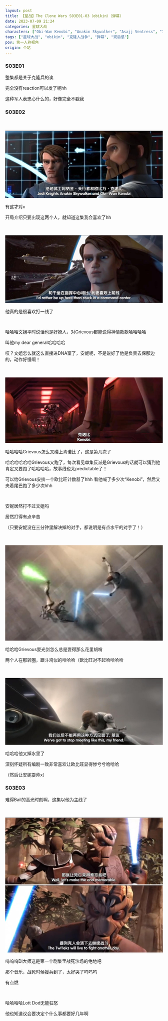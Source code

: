 ```yaml
---
layout: post
title: 【星战】The Clone Wars S03E01-03（obikin）（弹幕）
date: 2023-07-09 21:24
categories: 星球大战
characters: ["Obi-Wan Kenobi", "Anakin Skywalker", "Asajj Ventress", "Ima-Gun Di", "Grievous", "Ima-Gun Di", "Bail Organa"]
tags: ["星球大战", "obikin", "克隆人战争", "弹幕", "观后感"]
pov: 第一人称视角
origin: 个站
---
```


### S03E01

整集都是关于克隆兵的诶

完全没有reaction可以发了呢hh

这种军人表忠心什么的，好像完全不戳我

### S03E02

<br><br>
![302-1](https://raw.githubusercontent.com/junesirius/junesirius.github.io/master/assets/images/Star_Wars/The_Clone_Wars/S03/the-clone-wars-302-1.jpg)

有这才对x

开局介绍只要出现这两个人，就知道这集我会喜欢了hh

<br><br>
![302-2](https://raw.githubusercontent.com/junesirius/junesirius.github.io/master/assets/images/Star_Wars/The_Clone_Wars/S03/the-clone-wars-302-2.jpg)

他真的是很喜欢打一线了

<br>

哈哈哈文姐平时说话也是好撩人，对Grievous都能说得神情款款哈哈哈哈

叫他my dear general哈哈哈哈

哎？文姐怎么就这么直接进DNA室了，安妮呢，不是说好了他是负责去保那边的，动作好慢啊！

<br><br>
![302-3](https://raw.githubusercontent.com/junesirius/junesirius.github.io/master/assets/images/Star_Wars/The_Clone_Wars/S03/the-clone-wars-302-3.jpg)

哈哈哈哈Grievous怎么又碰上肯诺比了，这是第几次了

哈哈哈哈哈哈Grievous又跑了，每次看见单集反派是Grievous的话就可以猜到他肯定又要跑了哈哈哈哈，故事线也太predictable了！

可以给Grievous安排一个欧比旺计数器了hhh 看他喊了多少次“Kenobi”，然后又夹着尾巴跑了多少次hhh

<br>

安妮居然打不过文姐吗

居然打得有点辛苦

（只要安妮没在三分钟里解决掉的对手，都说明是有点水平的对手了！）

<br><br>
![302-4](https://raw.githubusercontent.com/junesirius/junesirius.github.io/master/assets/images/Star_Wars/The_Clone_Wars/S03/the-clone-wars-302-4.jpg)

哈哈哈Grievous耍光剑怎么总是耍得那么花里胡哨

两个人在那转圈，跟斗鸡似的哈哈哈（欧比旺对不起哈哈哈哈

<br><br>
![302-5](https://raw.githubusercontent.com/junesirius/junesirius.github.io/master/assets/images/Star_Wars/The_Clone_Wars/S03/the-clone-wars-302-5.jpg)

哈哈哈他又掉水里了

深刻怀疑所有编剧一致非常喜欢让欧比旺显得惨兮兮哈哈哈

（然后让安妮耍帅x）

### S03E03

难得Bail的高光时刻啊，这集以他为主线了

<br><br>
![303-1](https://raw.githubusercontent.com/junesirius/junesirius.github.io/master/assets/images/Star_Wars/The_Clone_Wars/S03/the-clone-wars-303-1.jpg)
<br>
![303-2](https://raw.githubusercontent.com/junesirius/junesirius.github.io/master/assets/images/Star_Wars/The_Clone_Wars/S03/the-clone-wars-303-2.jpg)

呜呜呜Di大师这是第一个剧集里战死沙场的绝地吧

那个音乐，战死时候援兵到了，太好哭了呜呜呜

有点燃

<br>

哈哈哈哈Lott Dod无能狂怒

他也知道议会要决定个什么事都要好几年啊
